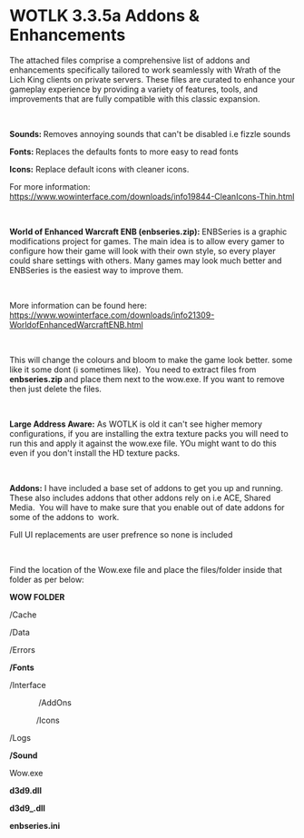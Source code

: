 <h1>WOTLK 3.3.5a Addons &amp; Enhancements</h1>
<p dir="auto">The attached files comprise a comprehensive list of addons and enhancements specifically tailored to work seamlessly with Wrath of the Lich King clients on private servers. These files are curated to enhance your gameplay experience by providing a variety of features, tools, and improvements that are fully compatible with this classic expansion.</p>
<p dir="auto">&nbsp;</p>
<p dir="auto"><strong>Sounds: </strong>Removes annoying sounds that can't be disabled i.e fizzle sounds</p>
<p dir="auto"><strong>Fonts: </strong>Replaces the defaults fonts to more easy to read fonts</p>
<p dir="auto"><strong>Icons:</strong> Replace default icons with cleaner icons.</p>
<p dir="auto">For more information: <a href="https://www.wowinterface.com/downloads/info19844-CleanIcons-Thin.html" rel="nofollow">https://www.wowinterface.com/downloads/info19844-CleanIcons-Thin.html</a></p>
<p dir="auto">&nbsp;</p>
<p dir="auto"><strong>World of Enhanced Warcraft ENB (enbseries.zip): </strong>ENBSeries is a graphic modifications project for games. The main idea is to allow every gamer to configure how their game will look with their own style, so every player could share settings with others. Many games may look much better and ENBSeries is the easiest way to improve them.</p>
<p dir="auto">&nbsp;</p>
<p dir="auto">More information can be found here: <a href="https://www.wowinterface.com/downloads/info21309-WorldofEnhancedWarcraftENB.html" rel="nofollow">https://www.wowinterface.com/downloads/info21309-WorldofEnhancedWarcraftENB.html</a></p>
<p dir="auto">&nbsp;</p>
<p dir="auto">This will change the colours and bloom to make the game look better. some like it some dont (i sometimes like).&nbsp; You need to extract files from <strong>enbseries.zip </strong>and place them next to the wow.exe. If you want to remove then just delete the files.</p>
<p dir="auto">&nbsp;</p>
<p dir="auto"><strong>Large Address Aware:</strong> As WOTLK is old it can't see higher memory configurations, if you are installing the extra texture packs you will need to run this and apply it against the wow.exe file. YOu might want to do this even if you don't install the HD texture packs.&nbsp;</p>
<p dir="auto">&nbsp;</p>
<p dir="auto"><strong>Addons:</strong> I have included a base set of addons to get you up and running. These also includes addons that other addons rely on i.e ACE, Shared Media.&nbsp; You will have to make sure that you enable out of date addons for some of the addons to&nbsp; work.</p>
<p dir="auto">Full UI replacements are user prefrence so none is included</p>
<p dir="auto">&nbsp;</p>
<p dir="auto">Find the location of the Wow.exe file and place the files/folder inside that folder as per below:</p>
<p dir="auto"><strong>WOW FOLDER</strong></p>
<p dir="auto">/Cache</p>
<p dir="auto">/Data</p>
<p dir="auto">/Errors</p>
<p dir="auto"><strong>/Fonts</strong>&nbsp;</p>
<p dir="auto">/Interface</p>
<p dir="auto">&nbsp; &nbsp; &nbsp; &nbsp; &nbsp; &nbsp; &nbsp;/AddOns</p>
<p dir="auto">&nbsp; &nbsp; &nbsp; &nbsp; &nbsp; &nbsp; /Icons</p>
<p dir="auto">/Logs&nbsp;</p>
<p dir="auto"><strong>/Sound</strong>&nbsp;</p>
<p dir="auto">Wow.exe&nbsp;</p>
<p dir="auto"><strong>d3d9.dll</strong>&nbsp;</p>
<p dir="auto"><strong>d3d9_.dll</strong>&nbsp;</p>
<p dir="auto"><strong>enbseries.ini</strong></p>
